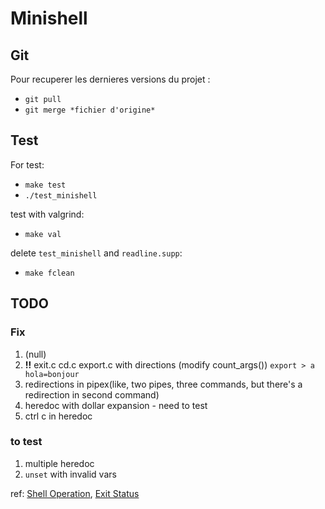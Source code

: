 # Minishell

## Git

Pour recuperer les dernieres versions du projet :
- `git pull`
- `git merge *fichier d'origine*`

## Test

For test:
- `make test`
- `./test_minishell`

test with valgrind:
- `make val`

delete `test_minishell` and `readline.supp`:
- `make fclean`

## TODO

### Fix
1. (null)
2. **!!** exit.c cd.c export.c with directions (modify count_args()) `export > a hola=bonjour`
3. redirections in pipex(like, two pipes, three commands, but there's a redirection in second command)
4. heredoc with dollar expansion - need to test
5. ctrl c in heredoc

### to test
1. multiple heredoc
2. `unset` with invalid vars

ref:
[Shell Operation](https://www.gnu.org/savannah-checkouts/gnu/bash/manual/html_node/Shell-Operation.html), 
[Exit Status](https://www.gnu.org/savannah-checkouts/gnu/bash/manual/html_node/Exit-Status.html)
